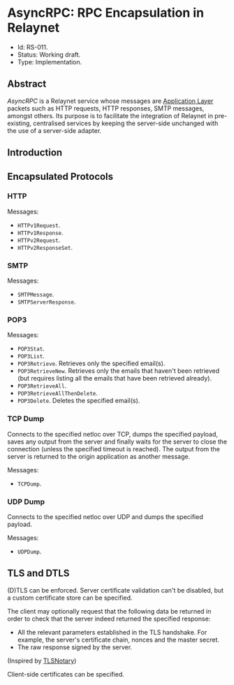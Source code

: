 # AsyncRPC: RPC Encapsulation in Relaynet

- Id: RS-011.
- Status: Working draft.
- Type: Implementation.

## Abstract

_AsyncRPC_ is a Relaynet service whose messages are [Application Layer](https://en.wikipedia.org/wiki/Application_layer) packets such as HTTP requests, HTTP responses, SMTP messages, amongst others. Its purpose is to facilitate the integration of Relaynet in pre-existing, centralised services by keeping the server-side unchanged with the use of a server-side adapter.

## Introduction

## Encapsulated Protocols

### HTTP

Messages:

- `HTTPv1Request`.
- `HTTPv1Response`.
- `HTTPv2Request`.
- `HTTPv2ResponseSet`.

### SMTP

Messages:

- `SMTPMessage`.
- `SMTPServerResponse`.

### POP3

Messages:

- `POP3Stat`.
- `POP3List`.
- `POP3Retrieve`. Retrieves only the specified email(s).
- `POP3RetrieveNew`. Retrieves only the emails that haven't been retrieved (but requires listing all the emails that have been retrieved already).
- `POP3RetrieveAll`.
- `POP3RetrieveAllThenDelete`.
- `POP3Delete`. Deletes the specified email(s).

### TCP Dump

Connects to the specified netloc over TCP, dumps the specified payload, saves any output from the server and finally waits for the server to close the connection (unless the specified timeout is reached). The output from the server is returned to the origin application as another message.

Messages:

- `TCPDump`.

### UDP Dump

Connects to the specified netloc over UDP and dumps the specified payload.

Messages:

- `UDPDump`.

## TLS and DTLS

(D)TLS can be enforced. Server certificate validation can't be disabled, but a custom certificate store can be specified.

The client may optionally request that the following data be returned in order to check that the server indeed returned the specified response:

- All the relevant parameters established in the TLS handshake. For example, the server's certificate chain, nonces and the master secret.
- The raw response signed by the server.

(Inspired by [TLSNotary](https://tlsnotary.org/))

Client-side certificates can be specified.
